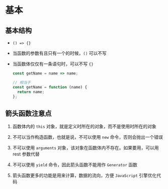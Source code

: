 # 基本

## 基本结构

+ `() => {}`

+ 当函数的参数有且只有一个的时候，`()` 可以不写

+ 当函数体仅仅有一条语句时，可以不写 `{}`

    ```js
    const getName = name => name;

    // 相当于
    const getName = function (name) {
      return name;
    };
    ```

## 箭头函数注意点

  1. 函数体内的 `this` 对象，就是定义时所在的对象，而不是使用时所在的对象

  2. 不可以当作构造函数，也就是说，不可以使用 `new` 命令，否则会抛出一个错误

  3. 不可以使用 `arguments` 对象，该对象在函数体内不存在。如果要用，可以用 rest 参数代替

  4. 不可以使用 `yield` 命令，因此箭头函数不能用作 `Generator` 函数

  5. 箭头函数更多的功能是用来计算，数据的流向，方便 `JavaScript` 引擎优化代码
